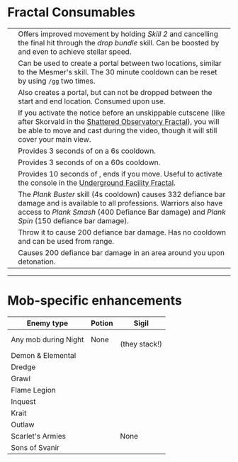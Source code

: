 # Fractal Consumables

| | |
| --- | --- |
| <Item id="49940"/> | Offers improved movement by holding *Skill 2* and cancelling the final hit through the *drop bundle* skill. Can be boosted by <Boon name="swiftness"/> and even <Effect name="superspeed"/> to achieve stellar speed. |
| <Item id="78978"/> | Can be used to create a portal between two locations, similar to the Mesmer's <Skill id="10197"/> skill. The 30 minute cooldown can be reset by using `/gg` two times. |
| <Item id="44642"/> | Also creates a portal, but can not be dropped between the start and end location. Consumed upon use. |
| <Item id="78786"/> | If you activate the notice before an unskippable cutscene (like after Skorvald in the [Shattered Observatory Fractal](http://discretize.eu/fractals/shattered-observatory)), you will be able to move and cast during the video, though it will still cover your main view. |
| <Item id="8764"/> | Provides 3 seconds of <Effect name="stealth"/> on a 6s cooldown. |
| <Item id="8801"/> | Provides 3 seconds of <Effect name="stealth"/> on a 60s cooldown. |
| <Item id="8686"/> | Provides 10 seconds of <Effect name="stealth"/>, ends if you move. Useful to activate the console in the [Underground Facility Fractal](http://discretize.eu/fractals/underground-facility). |
| <Item id="8759"/> | The *Plank Buster* skill (4s cooldown) causes 332 defiance bar damage and is available to all professions. Warriors also have access to *Plank Smash* (400 Defiance Bar damage) and *Plank Spin* (150 defiance bar damage).|
| <Item id="8678"/> | Throw it to cause 200 defiance bar damage. Has no cooldown and can be used from range. |
| <Item id="8732"/> | Causes 200 defiance bar damage in an area around you upon detonation. |

---

# Mob-specific enhancements

| Enemy type | Potion | Sigil |
| --- | --- | --- |
| Any mob during Night | None | <Item id="36053"/><br/><Item id="36054"/> (they stack!)|
| Demon & Elemental | <Item id="8886"/><br/><Item id="8885"/> | <Item id="24664"/><br/><Item id="24661"/> |
| Dredge | <Item id="8892"/> | <Item id="24684"/> |
| Grawl | <Item id="8890"/> | <Item id="24648"/> |
| Flame Legion | <Item id="8879"/> | <Item id="24675"/> |
| Inquest | <Item id="8887"/> | <Item id="24672"/> |
| Krait | <Item id="8891"/> | <Item id="24658"/> |
| Outlaw | <Item id="8881"/> | <Item id="24678"/> |
| Scarlet's Armies | <Item id="50082"/> | None |
| Sons of Svanir | <Item id="8883"/> | <Item id="24667"/> |

